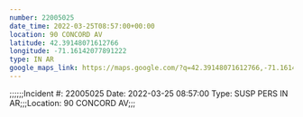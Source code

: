 ```yaml
---
number: 22005025
date_time: 2022-03-25T08:57:00+00:00
location: 90 CONCORD AV
latitude: 42.39148071612766
longitude: -71.16142077891222
type: IN AR
google_maps_link: https://maps.google.com/?q=42.39148071612766,-71.16142077891222
---
```


;;;;;;Incident #: 22005025  Date: 2022-03-25 08:57:00   Type: SUSP PERS IN AR;;;Location: 90 CONCORD AV;;;
